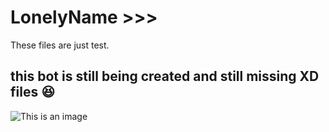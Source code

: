 # LonelyName >>>
These files are just test.
## this bot is still being created and still missing XD files :satisfied:
![This is an image](https://i.ibb.co/T0gxrWD/cat-png.webp)
